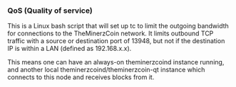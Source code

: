 ### QoS (Quality of service) ###

This is a Linux bash script that will set up tc to limit the outgoing bandwidth for connections to the TheMinerzCoin network. It limits outbound TCP traffic with a source or destination port of 13948, but not if the destination IP is within a LAN (defined as 192.168.x.x).

This means one can have an always-on theminerzcoind instance running, and another local theminerzcoind/theminerzcoin-qt instance which connects to this node and receives blocks from it.
